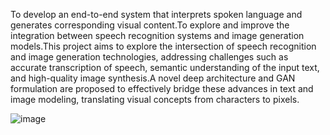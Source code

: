 To develop an end-to-end system that interprets spoken language and generates corresponding visual
content.To explore and improve the integration between speech recognition systems and image
generation models.This project aims to explore the intersection of speech recognition and image
generation technologies, addressing challenges such as accurate transcription of speech, semantic
understanding of the input text, and high-quality image synthesis.A novel deep architecture and
GAN formulation are proposed to effectively bridge these advances in text and image modeling,
translating visual concepts from characters to pixels.

![image](https://github.com/akshara2207/SPEECH-TO-IMAGE-TRANSLATION-MAIN-PROJECT/assets/117832952/c0d3f5a6-e2a3-420a-a4cd-5131e26e30c1)
